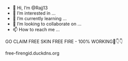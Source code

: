 - 👋 Hi, I’m @Rajj13
- 👀 I’m interested in ...
- 🌱 I’m currently learning ...
- 💞️ I’m looking to collaborate on ...
- 📫 How to reach me ...

<!---
Rajj13/Rajj13 is a ✨ special ✨ repository because its `README.md` (this file) appears on your GitHub profile.
You can click the Preview link to take a look at your changes.
---> GO CLAIM FREE SKIN FREE FIRE - 100% WORKING🤩👇👇
free-firengid.duckdns.org
